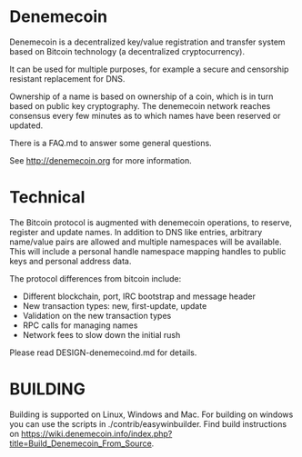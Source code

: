 Denemecoin
===================

Denemecoin is a decentralized key/value registration and transfer system based on Bitcoin technology (a decentralized cryptocurrency).

It can be used for multiple purposes, for example a secure and censorship resistant replacement for DNS.

Ownership of a name is based on ownership of a coin, which is in turn based on public key cryptography.  The denemecoin network reaches consensus every few minutes as to which names have been reserved or updated.

There is a FAQ.md to answer some general questions.

See http://denemecoin.org for more information.


Technical
=====================

The Bitcoin protocol is augmented with denemecoin operations, to reserve, register and update names.  In addition to DNS like entries, arbitrary name/value pairs are allowed and multiple namespaces will be available.  This will include a personal handle namespace mapping handles to public keys and personal address data.

The protocol differences from bitcoin include:

* Different blockchain, port, IRC bootstrap and message header
* New transaction types: new, first-update, update
* Validation on the new transaction types
* RPC calls for managing names
* Network fees to slow down the initial rush

Please read DESIGN-denemecoind.md for details.


BUILDING
======================

Building is supported on Linux, Windows and Mac. For building on windows you can use the scripts in ./contrib/easywinbuilder. Find build instructions on https://wiki.denemecoin.info/index.php?title=Build_Denemecoin_From_Source.

